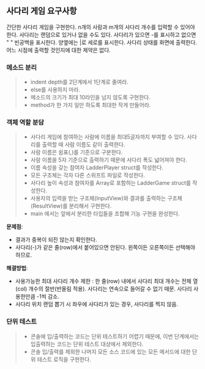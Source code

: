 ## 사다리 게임 요구사항

간단한 사다리 게임을 구현한다.
n개의 사람과 m개의 사다리 개수를 입력할 수 있어야 한다.
사다리는 랜덤으로 있거나 없을 수도 있다.
사다리가 있으면 -를 표시하고 없으면 " " 빈공백을 표시한다. 양옆에는 |로 세로를 표시한다.
사다리 상태를 화면에 출력한다. 어느 시점에 출력할 것인지에 대한 제약은 없다.

### 메소드 분리
>- indent depth를 2단계에서 1단계로 줄여라.
>- else를 사용하지 마라.
>- 메소드의 크기가 최대 10라인을 넘지 않도록 구현한다.
>- method가 한 가지 일만 하도록 최대한 작게 만들어라.

### 객체 역할 분담
>- 사다리 게임에 참여하는 사람에 이름을 최대5글자까지 부여할 수 있다. 사다리를 출력할 때 사람 이름도 같이 출력한다.
>- 사람 이름은 쉼표(,)를 기준으로 구분한다.
>- 사람 이름을 5자 기준으로 출력하기 때문에 사다리 폭도 넓어져야 한다.
>- 이름 속성을 갖는 참여자 LadderPlayer struct를 작성한다.
>- 모든 구조체는 각자 다른 스위프트 파일로 작성한다.
>- 사다리 높이 속성과 참여자를 Array로 포함하는 LadderGame struct를 작성한다.
>- 사용자의 입력을 받는 구조체(InputView)와 결과를 출력하는 구조체(ResultView)를 분리해서 구현한다.
>- main 에서는 앞에서 분리한 타입들을 조합해 기능 구현을 완성한다.

**문제점**: 

- 결과가 중복이 되진 않는지 확인한다.
- 사다리(-)가 같은 줄(row)에서 붙어있으면 안된다. 왼쪽이든 오른쪽이든 선택해야 하므로.

**해결방법**:

- 사용가능한 최대 사다리 개수 제한 : 한 줄(row) 내에서 사다리 최대 개수는 전체 열(col) 개수의 절반(반올림 적용). 사다리는 연속으로 들어갈 수 없기 때문. 사다리 사용한만큼 -1씩 감소.
- 사다리 위치 랜덤 뽑기 시 좌우에 사다리가 있는 경우, 사다리를 찍지 않음.

### 단위 테스트
>- 콘솔에 입/출력하는 코드는 단위 테스트하기 어렵기 때문에, 이번 단계에서는 입출력하는 코드는 단위 테스트 대상에서 제외한다.
>- 콘솔 입/출력를 제외한 나머지 모든 소스 코드에 있는 모든 메서드에 대한 단위 테스트 로직을 구현한다.